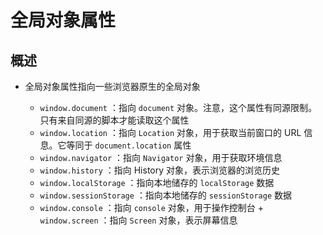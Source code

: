 # 全局对象属性

## 概述

+ 全局对象属性指向一些浏览器原生的全局对象

  + `window.document` ：指向 `document` 对象。注意，这个属性有同源限制。只有来自同源的脚本才能读取这个属性
  + `window.location` ：指向 `Location` 对象，用于获取当前窗口的 URL 信息。它等同于 `document.location` 属性
  + `window.navigator` ：指向 `Navigator` 对象，用于获取环境信息
  + `window.history` ：指向 History 对象，表示浏览器的浏览历史
  + `window.localStorage` ：指向本地储存的 `localStorage` 数据
  + `window.sessionStorage` ：指向本地储存的 `sessionStorage` 数据
  + `window.console` ：指向 `console` 对象，用于操作控制台
  +` window.screen` ：指向 `Screen` 对象，表示屏幕信息
